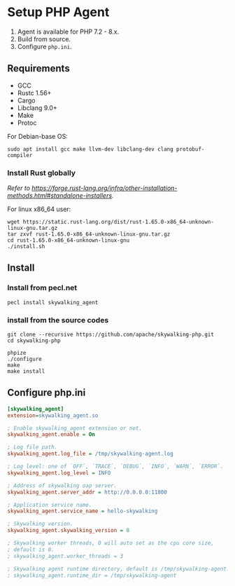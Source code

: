 # Setup PHP Agent

1. Agent is available for PHP 7.2 - 8.x.
2. Build from source.
3. Configure `php.ini`.

## Requirements

- GCC
- Rustc 1.56+
- Cargo
- Libclang 9.0+
- Make
- Protoc

For Debian-base OS:

```shell
sudo apt install gcc make llvm-dev libclang-dev clang protobuf-compiler
```

### Install Rust globally

*Refer to <https://forge.rust-lang.org/infra/other-installation-methods.html#standalone-installers>.*

For linux x86_64 user:

```shell
wget https://static.rust-lang.org/dist/rust-1.65.0-x86_64-unknown-linux-gnu.tar.gz
tar zxvf rust-1.65.0-x86_64-unknown-linux-gnu.tar.gz
cd rust-1.65.0-x86_64-unknown-linux-gnu
./install.sh
```

## Install

### Install from pecl.net

```shell script
pecl install skywalking_agent
```

### install from the source codes

```shell script
git clone --recursive https://github.com/apache/skywalking-php.git
cd skywalking-php

phpize
./configure
make
make install
```

## Configure php.ini

```ini
[skywalking_agent]
extension=skywalking_agent.so

; Enable skywalking_agent extension or not.
skywalking_agent.enable = On

; Log file path.
skywalking_agent.log_file = /tmp/skywalking-agent.log

; Log level: one of `OFF`, `TRACE`, `DEBUG`, `INFO`, `WARN`, `ERROR`.
skywalking_agent.log_level = INFO

; Address of skywalking oap server.
skywalking_agent.server_addr = http://0.0.0.0:11800

; Application service name.
skywalking_agent.service_name = hello-skywalking

; Skywalking version.
skywalking_agent.skywalking_version = 8

; Skywalking worker threads, 0 will auto set as the cpu core size,
; default is 0.
; skywalking_agent.worker_threads = 3

; Skywalking agent runtime directory, default is /tmp/skywalking-agent.
; skywalking_agent.runtime_dir = /tmp/skywalking-agent
```
